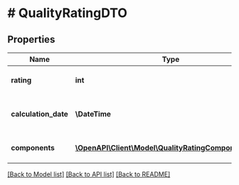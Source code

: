 # # QualityRatingDTO

## Properties

Name | Type | Description | Notes
------------ | ------------- | ------------- | -------------
**rating** | **int** | Значение индекса качества. |
**calculation_date** | **\DateTime** | Дата вычисления.  Формат даты: &#x60;ГГГГ‑ММ‑ДД&#x60;. |
**components** | [**\OpenAPI\Client\Model\QualityRatingComponentDTO[]**](QualityRatingComponentDTO.md) | Составляющие индекса качества. |

[[Back to Model list]](../../README.md#models) [[Back to API list]](../../README.md#endpoints) [[Back to README]](../../README.md)
